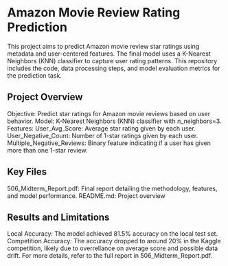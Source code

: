 # Amazon Movie Review Rating Prediction
This project aims to predict Amazon movie review star ratings using metadata and user-centered features. The final model uses a K-Nearest Neighbors (KNN) classifier to capture user rating patterns. This repository includes the code, data processing steps, and model evaluation metrics for the prediction task.

## Project Overview
Objective: Predict star ratings for Amazon movie reviews based on user behavior.
Model: K-Nearest Neighbors (KNN) classifier with n_neighbors=3.
Features:
User_Avg_Score: Average star rating given by each user.
User_Negative_Count: Number of 1-star ratings given by each user.
Multiple_Negative_Reviews: Binary feature indicating if a user has given more than one 1-star review.

## Key Files
506_Midterm_Report.pdf: Final report detailing the methodology, features, and model performance.
README.md: Project overview 

## Results and Limitations
Local Accuracy: The model achieved 81.5% accuracy on the local test set.
Competition Accuracy: The accuracy dropped to around 20% in the Kaggle competition, likely due to overreliance on average score and possible data drift.
For more details, refer to the full report in 506_Midterm_Report.pdf.
